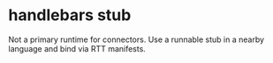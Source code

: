 # handlebars stub
Not a primary runtime for connectors. Use a runnable stub in a nearby language and bind via RTT manifests.
